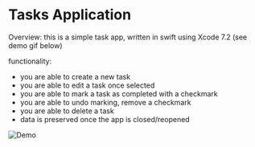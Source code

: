 # Tasks Application

Overview: this is a simple task app, written in swift using Xcode 7.2 
(see demo gif below)

functionality:
+ you are able to create a new task
+ you are able to edit a task once selected
+ you are able to mark a task as completed with a checkmark
+ you are able to undo marking, remove a checkmark
+ you are able to delete a task
+ data is preserved once the app is closed/reopened

![Demo](https://user-images.githubusercontent.com/31428246/38006062-50147e54-31f8-11e8-91b7-e509aac4c884.gif)
